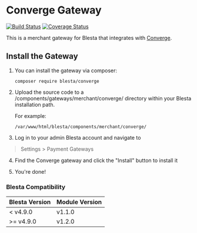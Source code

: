 # Converge Gateway

[![Build Status](https://travis-ci.org/blesta/gateway-converge.svg?branch=master)](https://travis-ci.org/blesta/gateway-converge) [![Coverage Status](https://coveralls.io/repos/github/blesta/gateway-converge/badge.svg?branch=master)](https://coveralls.io/github/blesta/gateway-converge?branch=master)

This is a merchant gateway for Blesta that integrates with [Converge](https://support.convergepay.com/s/).

## Install the Gateway

1. You can install the gateway via composer:

    ```
    composer require blesta/converge
    ```

2. Upload the source code to a /components/gateways/merchant/converge/ directory within
your Blesta installation path.

    For example:

    ```
    /var/www/html/blesta/components/merchant/converge/
    ```

3. Log in to your admin Blesta account and navigate to
> Settings > Payment Gateways

4. Find the Converge gateway and click the "Install" button to install it

5. You're done!

### Blesta Compatibility

|Blesta Version|Module Version|
|--------------|--------------|
|< v4.9.0|v1.1.0|
|>= v4.9.0|v1.2.0|
